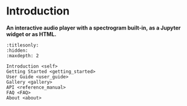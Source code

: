 # Introduction

**An interactive audio player with a spectrogram built-in, as a Jupyter widget or as HTML.**


```{toctree}    
:titlesonly:
:hidden:
:maxdepth: 2

Introduction <self>
Getting Started <getting_started>
User Guide <user_guide>
Gallery <gallery>
API <reference_manual>
FAQ <FAQ>
About <about>
```
